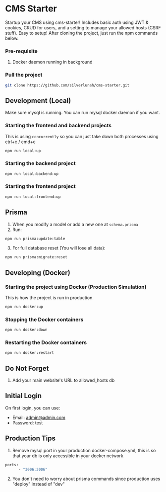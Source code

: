 # CMS Starter

Startup your CMS using cms-starter! Includes basic auth using JWT & cookies, CRUD for users, and a setting to manage your allowed hosts (CSRF stuff). Easy to setup! After cloning the project, just run the npm commands below.

### Pre-requisite

1. Docker daemon running in background

### Pull the project

```bash
git clone https://github.com/silverlunah/cms-starter.git
```

## Development (Local)

Make sure mysql is running. You can run mysql docker daemon if you want.

### Starting the frontend and backend projects

This is using `concurrently` so you can just take down both processes using ctrl+c / cmd+c

```bash
npm run local:up
```

### Starting the backend project

```bash
npm run local:backend:up
```

### Starting the frontend project

```bash
npm run local:frontend:up
```

## Prisma

1. When you modify a model or add a new one at `schema.prisma`
2. Run:

```bash
npm run prisma:update:table
```

3. For full database reset (You will lose all data):

```bash
npm run prisma:migrate:reset
```

## Developing (Docker)

### Starting the project using Docker (Production Simulation)

This is how the project is run in production.

```bash
npm run docker:up
```

### Stopping the Docker containers

```bash
npm run docker:down
```

### Restarting the Docker containers

```bash
npm run docker:restart
```

## Do Not Forget

1. Add your main website's URL to allowed_hosts db

## Initial Login

On first login, you can use:

- Email: admin@admin.com
- Password: test

## Production Tips

1. Remove mysql port in your production docker-compose.yml, this is so that your db is only accessible in your docker network

```bash
ports:
      - "3006:3006"
```

2. You don't need to worry about prisma commands since production uses "deploy" instead of "dev"
